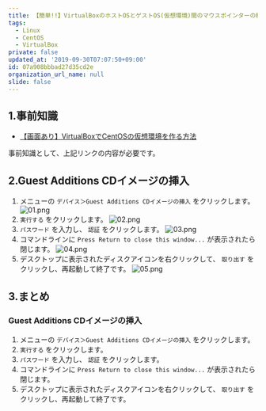 ```yaml
---
title: 【簡単!!】VirtualBoxのホストOSとゲストOS(仮想環境)間のマウスポインターの移動方法
tags:
  - Linux
  - CentOS
  - VirtualBox
private: false
updated_at: '2019-09-30T07:07:50+09:00'
id: 07a908bbbad27d35cd2e
organization_url_name: null
slide: false
---
```

## 1.事前知識
- [【画面あり】VirtualBoxでCentOSの仮想環境を作る方法](https://qiita.com/ryome/items/e55caf5bed345f95451d)

事前知識として、上記リンクの内容が必要です。

## 2.Guest Additions CDイメージの挿入
1. メニューの `デバイス＞Guest Additions CDイメージの挿入` をクリックします。
![01.png](https://qiita-image-store.s3.ap-northeast-1.amazonaws.com/0/449867/151fe2cc-b641-53cd-b74c-6fdce4cdbc29.png)
2. `実行する` をクリックします。
![02.png](https://qiita-image-store.s3.ap-northeast-1.amazonaws.com/0/449867/678dbd61-e2f9-8dc8-7920-a8b65ce01bab.png)
3. `パスワード` を入力し、 `認証` をクリックします。
![03.png](https://qiita-image-store.s3.ap-northeast-1.amazonaws.com/0/449867/642a888b-a5af-e3dc-1c52-afc367c9c5b1.png)
4. コマンドラインに `Press Return to close this window...` が表示されたら閉じます。
![04.png](https://qiita-image-store.s3.ap-northeast-1.amazonaws.com/0/449867/3e0ed33a-7ca1-2374-236a-1789f665c190.png)
5. デスクトップに表示されたディスクアイコンを右クリックして、 `取り出す` をクリックし、再起動して終了です。
![05.png](https://qiita-image-store.s3.ap-northeast-1.amazonaws.com/0/449867/6a812aaf-2d3c-3406-373c-802075fa4310.png)


## 3.まとめ
### Guest Additions CDイメージの挿入

1. メニューの `デバイス＞Guest Additions CDイメージの挿入` をクリックします。
2. `実行する` をクリックします。
3. `パスワード` を入力し、 `認証` をクリックします。
4. コマンドラインに `Press Return to close this window...` が表示されたら閉じます。
5. デスクトップに表示されたディスクアイコンを右クリックして、 `取り出す` をクリックし、再起動して終了です。

